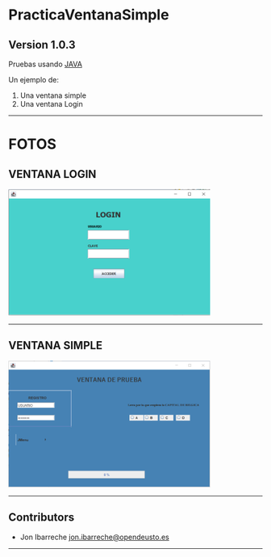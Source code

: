 # PracticaVentanaSimple

**Version 1.0.3**
---
Pruebas usando [JAVA](https://www.java.com/es/)


Un ejemplo de:
1) Una ventana simple
2) Una ventana Login 
--- 
# FOTOS
## VENTANA LOGIN

<img src="VentanaCerrar/img/LoginWindowJ1.png" width="400" height="250" >

---
## VENTANA SIMPLE

<img src="VentanaCerrar/img/MainWindowJ1.png" width="400" height="250">


---

## Contributors

- Jon Ibarreche <jon.ibarreche@opendeusto.es>
---
